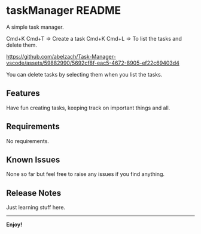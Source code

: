 # taskManager README

A simple task manager. 

Cmd+K Cmd+T => Create a task
Cmd+K Cmd+L => To list the tasks and delete them.



https://github.com/abelzach/Task-Manager-vscode/assets/59882990/5692cf8f-eac5-4672-8905-ef22c69403d4



You can delete tasks by selecting them when you list the tasks.

## Features

Have fun creating tasks, keeping track on important things and all.

## Requirements

No requirements.

## Known Issues

None so far but feel free to raise any issues if you find anything.

## Release Notes

Just learning stuff here.

---


**Enjoy!**
